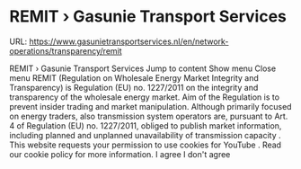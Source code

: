 # REMIT › Gasunie Transport Services

URL: https://www.gasunietransportservices.nl/en/network-operations/transparency/remit

REMIT › Gasunie Transport Services
Jump to content
Show menu
Close menu
REMIT (Regulation on Wholesale Energy Market Integrity and Transparency) is Regulation (EU) no. 1227/2011 on the integrity and transparency of the wholesale energy market. Aim of the Regulation is to prevent insider trading and market manipulation.
Although primarily focused on energy traders, also
transmission
system
operators are, pursuant to Art. 4 of Regulation (EU) no. 1227/2011, obliged to publish market information, including planned and unplanned unavailability of
transmission capacity
.
This website requests your permission to use cookies for
YouTube
. Read our
cookie policy
for more information.
I agree
I don't agree